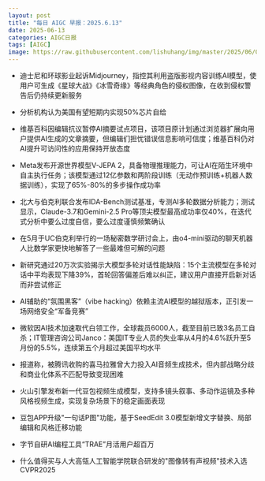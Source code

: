 ```yaml
---
layout: post
title: "每日 AIGC 早报：2025.6.13"
date: 2025-06-13
categories: AIGC日报
tags: [AIGC]
image: https://raw.githubusercontent.com/lishuhang/img/master/2025/06/0613-d.jpg
---
```


- 迪士尼和环球影业起诉Midjourney，指控其利用盗版影视内容训练AI模型，使用户可生成《星球大战》《冰雪奇缘》等经典角色的侵权图像，在收到侵权警告后仍持续更新服务

- 分析机构认为美国有望短期内实现50%芯片自给

- 维基百科因编辑抗议暂停AI摘要试点项目，该项目原计划通过浏览器扩展向用户提供AI生成的文章摘要，但编辑们担忧错误信息影响可信度；维基百科仍对AI提升可访问性的应用保持开放态度

- Meta发布开源世界模型V-JEPA 2，具备物理推理能力，可让AI在陌生环境中自主执行任务；该模型通过12亿参数和两阶段训练（无动作预训练+机器人数据训练），实现了65%-80%的多步操作成功率

- 北大与伯克利联合发布IDA-Bench测试基准，专测AI多轮数据分析能力；测试显示，Claude-3.7和Gemini-2.5 Pro等顶尖模型最高成功率仅40%，在迭代式分析中要么过度自信，要么过度谨慎频繁确认

- 在5月于UC伯克利举行的一场秘密数学研讨会上，由o4-mini驱动的聊天机器人比数学家更快地解答了一些最难但可解的问题

- 新研究通过20万次实验揭示大模型多轮对话性能缺陷：15个主流模型在多轮对话中平均表现下降39%，首轮回答偏差后难以纠正，建议用户直接开启新对话而非尝试修正

- AI辅助的“氛围黑客”（vibe hacking）依赖主流AI模型的越狱版本，正引发一场网络安全“军备竞赛”

- 微软因AI技术加速取代白领工作，全球裁员6000人，截至目前已致3名员工自杀；IT管理咨询公司Janco：美国IT专业人员的失业率从4月的4.6%跃升至5月份的5.5%，连续第五个月超过美国平均水平

- 报道称，被腾讯收购的喜马拉雅曾大力投入AI音频生成技术，但内部战略分歧和商业化体系不匹配导致变现困难

- 火山引擎发布新一代豆包视频生成模型，支持多镜头叙事、多动作运镜及多种风格视频生成，实现复杂场景下的稳定画面表现

- 豆包APP升级"一句话P图"功能，基于SeedEdit 3.0模型新增文字替换、局部编辑和风格迁移功能

- 字节自研AI编程工具“TRAE”月活用户超百万

- 什么值得买与人大高瓴人工智能学院联合研发的"图像转有声视频"技术入选CVPR2025